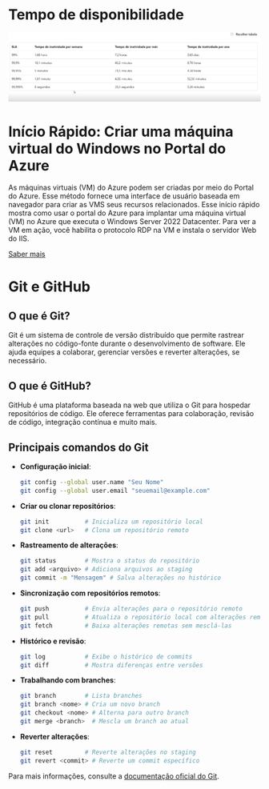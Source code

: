# Tempo de disponibilidade

![alt text](image.png)

# Início Rápido: Criar uma máquina virtual do Windows no Portal do Azure

As máquinas virtuais (VM) do Azure podem ser criadas por meio do Portal do Azure. Esse método fornece uma interface de usuário baseada em navegador para criar as VMS seus recursos relacionados. Esse início rápido mostra como usar o portal do Azure para implantar uma máquina virtual (VM) no Azure que executa o Windows Server 2022 Datacenter. Para ver a VM em ação, você habilita o protocolo RDP na VM e instala o servidor Web do IIS.

<a href="https://learn.microsoft.com/pt-br/azure/virtual-machines/windows/quick-create-portal">Saber mais</a>

# Git e GitHub

## O que é Git?
Git é um sistema de controle de versão distribuído que permite rastrear alterações no código-fonte durante o desenvolvimento de software. Ele ajuda equipes a colaborar, gerenciar versões e reverter alterações, se necessário.

## O que é GitHub?
GitHub é uma plataforma baseada na web que utiliza o Git para hospedar repositórios de código. Ele oferece ferramentas para colaboração, revisão de código, integração contínua e muito mais.

## Principais comandos do Git

- **Configuração inicial**:
  ```bash
  git config --global user.name "Seu Nome"
  git config --global user.email "seuemail@example.com"
  ```

- **Criar ou clonar repositórios**:
  ```bash
  git init          # Inicializa um repositório local
  git clone <url>   # Clona um repositório remoto
  ```

- **Rastreamento de alterações**:
  ```bash
  git status        # Mostra o status do repositório
  git add <arquivo> # Adiciona arquivos ao staging
  git commit -m "Mensagem" # Salva alterações no histórico
  ```

- **Sincronização com repositórios remotos**:
  ```bash
  git push          # Envia alterações para o repositório remoto
  git pull          # Atualiza o repositório local com alterações remotas
  git fetch         # Baixa alterações remotas sem mesclá-las
  ```

- **Histórico e revisão**:
  ```bash
  git log           # Exibe o histórico de commits
  git diff          # Mostra diferenças entre versões
  ```

- **Trabalhando com branches**:
  ```bash
  git branch        # Lista branches
  git branch <nome> # Cria um novo branch
  git checkout <nome> # Alterna para outro branch
  git merge <branch>  # Mescla um branch ao atual
  ```

- **Reverter alterações**:
  ```bash
  git reset         # Reverte alterações no staging
  git revert <commit> # Reverte um commit específico
  ```

Para mais informações, consulte a [documentação oficial do Git](https://git-scm.com/doc).

